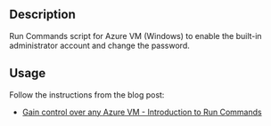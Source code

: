 ## Description

Run Commands script for Azure VM (Windows) to enable the built-in administrator account and change the password.

## Usage

Follow the instructions from the blog post:
* [Gain control over any Azure VM - Introduction to Run Commands](https://dpatyk.com/en/blog/gain-control-over-any-azure-vm-introduction-to-run-commands/)